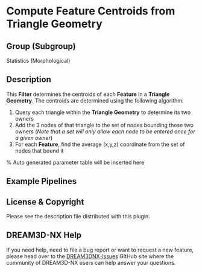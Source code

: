 # Compute Feature Centroids from Triangle Geometry

## Group (Subgroup)

Statistics (Morphological)

## Description

This **Filter** determines the centroids of each **Feature** in a **Triangle Geometry**. The centroids are determined
using the following algorithm:

1. Query each triangle within the **Triangle Geometry** to determine its two owners
2. Add the 3 nodes of that triangle to the set of nodes bounding those two owners (*Note that a set will only allow each
   node to be entered once for a given owner*)
3. For each **Feature**, find the average (x,y,z) coordinate from the set of nodes that bound it

% Auto generated parameter table will be inserted here

## Example Pipelines

## License & Copyright

Please see the description file distributed with this plugin.

## DREAM3D-NX Help

If you need help, need to file a bug report or want to request a new feature, please head over to the [DREAM3DNX-Issues](https://github.com/BlueQuartzSoftware/DREAM3DNX-Issues/discussions) GItHub site where the community of DREAM3D-NX users can help answer your questions.
